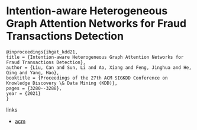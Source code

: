 # Intention-aware Heterogeneous Graph Attention Networks for Fraud Transactions Detection

```
@inproceedings{ihgat_kdd21,
title = {Intention-aware Heterogeneous Graph Attention Networks for Fraud Transactions Detection},
author = {Liu, Can and Sun, Li and Ao, Xiang and Feng, Jinghua and He, Qing and Yang, Hao},
booktitle = {Proceedings of the 27th ACM SIGKDD Conference on Knowledge Discovery \& Data Mining (KDD)},
pages = {3280--3288},
year = {2021}
}
```

links
- [acm](https://dl.acm.org/doi/10.1145/3447548.3467142)
